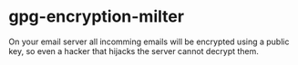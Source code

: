 # gpg-encryption-milter
On your email server all incomming emails will be encrypted using a public key, so even a hacker that hijacks the server cannot decrypt them.
